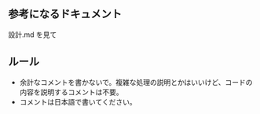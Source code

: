 ## 参考になるドキュメント

設計.md を見て

## ルール

- 余計なコメントを書かないで。複雑な処理の説明とかはいいけど、コードの内容を説明するコメントは不要。
- コメントは日本語で書いてください。
